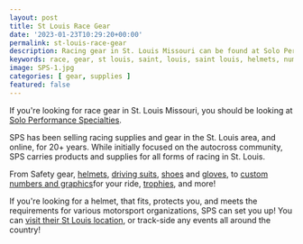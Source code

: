 ```yaml
---
layout: post
title: St Louis Race Gear
date: '2023-01-23T10:29:20+00:00'
permalink: st-louis-race-gear
description: Racing gear in St. Louis Missouri can be found at Solo Performance Specialties
keywords: race, gear, st louis, saint, louis, saint louis, helmets, numbers, safety, suits, shoes, gloves, trophies, decals, graphics, autocross, solo, performance, specialties, SPS, Solo Performance Specialties
image: SPS-1.jpg
categories: [ gear, supplies ]
featured: false
---
```

If you're looking for race gear in St. Louis Missouri, you should be looking at [Solo Performance Specialties](https://www.soloperformance.com/).

SPS has been selling racing supplies and gear in the St. Louis area, and online, for 20+ years. While initially focused on the autocross community, SPS carries products and supplies for all forms of racing in St. Louis.

From Safety gear, [helmets](https://soloperformance.com/collections/helmets-and-accessories), [driving suits](https://soloperformance.com/collections/drivers-suits-fire-retardant-underwear-and-accessories), [shoes](https://soloperformance.com/collections/shoes) and [gloves](https://soloperformance.com/collections/gloves),  to [custom numbers and graphics](https://soloperformance.com/collections/numbers-letters-decals-and-custom-graphics)for your ride, [trophies](https://soloperformance.com/collections/sps-trophy-shop), and more!

If you're looking for a helmet, that fits, protects you, and meets the requirements for various motorsport organizations, SPS can set you up! You can [visit their St Louis location](https://soloperformance.com/pages/find-us-service-info), or track-side any events all around the country!




